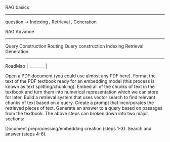 RAG basics
___________

question -> Indexing , Retrieval , Generation

RAG Advance
_________

Query Construction
Routing
Query construction
Indexing
Retrieval
Generation


________
RoadMap |
________|

Open a PDF document (you could use almost any PDF here).
Format the text of the PDF textbook ready for an embedding model (this process is known as text splitting/chunking).
Embed all of the chunks of text in the textbook and turn them into numerical representation which we can store for later.
Build a retrieval system that uses vector search to find relevant chunks of text based on a query.
Create a prompt that incorporates the retrieved pieces of text.
Generate an answer to a query based on passages from the textbook.
The above steps can broken down into two major sections:

Document preprocessing/embedding creation (steps 1-3).
Search and answer (steps 4-6).